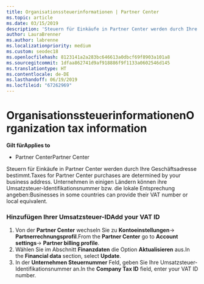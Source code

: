 ```yaml
---
title: Organisationssteuerinformationen | Partner Center
ms.topic: article
ms.date: 03/15/2019
description: 'Steuern für Einkäufe in Partner Center werden durch Ihre Geschäftsadresse bestimmt. Unternehmen in einigen Ländern können ihre Umsatzsteuer-Identifikationsnummer bzw. die lokale Entsprechung angeben:'
author: LauraBrenner
ms.author: labrenne
ms.localizationpriority: medium
ms.custom: seodec18
ms.openlocfilehash: 8123141a2a283bc646613a0dbcf69f8903a101a8
ms.sourcegitcommit: 1dfaa862741d9af918886f9f1133a0602546d145
ms.translationtype: HT
ms.contentlocale: de-DE
ms.lasthandoff: 06/19/2019
ms.locfileid: "67262969"
---
```

# <a name="organization-tax-information"></a><span data-ttu-id="eb0ae-104">Organisationssteuerinformationen</span><span class="sxs-lookup"><span data-stu-id="eb0ae-104">Organization tax information</span></span>

<span data-ttu-id="eb0ae-105">**Gilt für**</span><span class="sxs-lookup"><span data-stu-id="eb0ae-105">**Applies to**</span></span>

-  <span data-ttu-id="eb0ae-106">Partner Center</span><span class="sxs-lookup"><span data-stu-id="eb0ae-106">Partner Center</span></span>

<span data-ttu-id="eb0ae-107">Steuern für Einkäufe in Partner Center werden durch Ihre Geschäftsadresse bestimmt.</span><span class="sxs-lookup"><span data-stu-id="eb0ae-107">Taxes for Partner Center purchases are determined by your business address.</span></span> <span data-ttu-id="eb0ae-108">Unternehmen in einigen Ländern können ihre Umsatzsteuer-Identifikationsnummer bzw. die lokale Entsprechung angeben:</span><span class="sxs-lookup"><span data-stu-id="eb0ae-108">Businesses in some countries can provide their VAT number or local equivalent.</span></span>

### <a name="add-your-vat-id"></a><span data-ttu-id="eb0ae-109">Hinzufügen Ihrer Umsatzsteuer-ID</span><span class="sxs-lookup"><span data-stu-id="eb0ae-109">Add your VAT ID</span></span>

1.  <span data-ttu-id="eb0ae-110">Von der **Partner Center** wechseln Sie zu **Kontoeinstellungen**-> **Partnerrechnungsprofil**.</span><span class="sxs-lookup"><span data-stu-id="eb0ae-110">From the **Partner Center** go to **Account settings**-> **Partner billing profile**.</span></span>
2.  <span data-ttu-id="eb0ae-111">Wählen Sie im Abschnitt **Finanzdaten** die Option **Aktualisieren** aus.</span><span class="sxs-lookup"><span data-stu-id="eb0ae-111">In the **Financial data** section, select **Update**.</span></span>
3.  <span data-ttu-id="eb0ae-112">In der **Unternehmen Steuernummer** Feld, geben Sie Ihre Umsatzsteuer-Identifikationsnummer an.</span><span class="sxs-lookup"><span data-stu-id="eb0ae-112">In the **Company Tax ID** field, enter your VAT ID number.</span></span>



 



